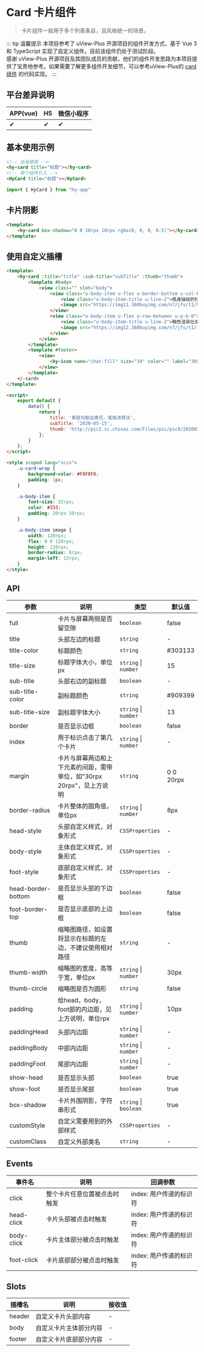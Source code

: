 # Card 卡片组件
> 卡片组件一般用于多个列表条目，且风格统一的场景。

::: tip 温馨提示
本项目参考了 uView-Plus 开源项目的组件开发方式，基于 Vue 3 和 TypeScript 实现了自定义组件。目前该组件仍处于测试阶段。<br>
感谢 uView-Plus 开源项目及其团队成员的贡献，他们的组件开发思路为本项目提供了宝贵地参考。如果需要了解更多组件开发细节，可以参考uView-Plus的 [card组件](https://uiadmin.net/uview-plus/components/card.html) 的代码实现。
:::

## 平台差异说明

| APP(vue) | H5 | 微信小程序 |
|-----|----|-------|
| ✔   | ✔  | ✔     |

## 基本使用示例

```html
<!-- 全局使用 -->
<hy-card title="标题"></hy-card>
<!-- 单个组件引入 -->
<HyCard title="标题"></HyCard>
```
```ts
import { HyCard } from "hy-app"
```

## 卡片阴影

```html
<template>
    <hy-card box-shadow="0 0 10rpx 10rpx rgba(0, 0, 0, 0.5)"></hy-card>
</template>
```


## 使用自定义插槽

```html
<template>
    <hy-card :title="title" :sub-title="subTitle" :thumb="thumb">
        <template #body>
            <view class="" slot="body">
                <view class="u-body-item u-flex u-border-bottom u-col-between u-p-t-0">
                    <view class="u-body-item-title u-line-2">瓶身描绘的牡丹一如你初妆，冉冉檀香透过窗心事我了然，宣纸上走笔至此搁一半</view>
                    <image src="https://img11.360buyimg.com/n7/jfs/t1/94448/29/2734/524808/5dd4cc16E990dfb6b/59c256f85a8c3757.jpg" mode="aspectFill"></image>
                </view>
                <view class="u-body-item u-flex u-row-between u-p-b-0">
                    <view class="u-body-item-title u-line-2">釉色渲染仕女图韵味被私藏，而你嫣然的一笑如含苞待放</view>
                    <image src="https://img12.360buyimg.com/n7/jfs/t1/102191/19/9072/330688/5e0af7cfE17698872/c91c00d713bf729a.jpg" mode="aspectFill"></image>
                </view>
            </view>
        </template>
        <template #footer>
            <view>
                <hy-icon name="chat-fill" size="34" color="" label="30评论"></hy-icon>
            </view>
        </template>
    </-card>
</template>

<script>
    export default {
        data() {
            return {
                title: '素胚勾勒出青花，笔锋浓转淡',
                subTitle: '2020-05-15',
                thumb: 'http://pic2.sc.chinaz.com/Files/pic/pic9/202002/hpic2119_s.jpg',
            };
        }
    };
</script>

<style scoped lang="scss">
    .u-card-wrap {
        background-color: #F8F8F8;
        padding: 1px;
    }

    .u-body-item {
        font-size: 32rpx;
        color: #333;
        padding: 20rpx 10rpx;
    }

    .u-body-item image {
        width: 120rpx;
        flex: 0 0 120rpx;
        height: 120rpx;
        border-radius: 8rpx;
        margin-left: 12rpx;
    }
</style>
```

## API

| 参数                 | 说明                                        | 类型                    | 默认值       |
|--------------------|-------------------------------------------|-----------------------|-----------|
| full               | 卡片与屏幕两侧是否留空隙                              | `boolean`             | false     |
| title              | 头部左边的标题                                   | `string`              | -         |
| title-color        | 标题颜色                                      | `string`              | #303133   |
| title-size         | 标题字体大小，单位px                               | `string` \| `number`  | 15        |
| sub-title          | 头部右边的副标题                                  | `boolean`             | -         |
| sub-title-color    | 副标题颜色                                     | `string`              | #909399   |
| sub-title-size     | 副标题字体大小                                   | `string` \| `number`  | 13        |
| border             | 是否显示边框                                    | `boolean`             | false     |
| index              | 用于标识点击了第几个卡片                              | `string` \| `number`  | -         |
| margin             | 卡片与屏幕两边和上下元素的间距，需带单位，如"30rpx 20rpx"，见上方说明 | `string`              | 0 0 20rpx |
| border-radius      | 卡片整体的圆角值，单位px                             | `string` \| `number`  | 8px       |
| head-style         | 头部自定义样式，对象形式                              | `CSSProperties`       | -         |
| body-style         | 主体自定义样式，对象形式                              | `CSSProperties`       | -         |
| foot-style         | 底部自定义样式，对象形式                              | `CSSProperties`       | -         |
| head-border-bottom | 是否显示头部的下边框                                | `boolean`             | false     |
| foot-border-top    | 是否显示底部的上边框                                | `boolean`             | false     |
| thumb              | 缩略图路径，如设置将显示在标题的左边，不建议使用相对路径              | `string`              | -         |
| thumb-width        | 缩略图的宽度，高等于宽，单位px                          | `string` \| `number`  | 30px      |
| thumb-circle       | 缩略图是否为圆形                                  | `string`              | false     |
| padding            | 给head，body，foot部的内边距，见上方说明，单位rpx          | `string` \| `number`  | 10px      |
| paddingHead        | 头部内边距                                     | `string` \| `number`  | -         |
| paddingBody        | 中部内边距                                     | `string` \| `number`  | -         |
| paddingFoot        | 尾部内边距                                     | `string` \| `number`  | -         |
| show-head          | 是否显示头部                                    | `boolean`             | true      |
| show-foot          | 是否显示尾部                                    | `boolean`             | true      |
| box-shadow         | 卡片外围阴影，字符串形式                              | `string` \| `boolean` | true      |
| customStyle        | 自定义需要用到的外部样式                              | `CSSProperties`       | -         |
| customClass        | 自定义外部类名                                   | `string`              | -         |

## Events

| 事件名        | 说明             | 回调参数            |
|------------|----------------|-----------------|
| click      | 整个卡片任意位置被点击时触发 | index: 用户传递的标识符 |
| head-click | 卡片头部被点击时触发     | index: 用户传递的标识符 |
| body-click | 卡片主体部分被点击时触发   | index: 用户传递的标识符 |
| foot-click | 卡片底部部分被点击时触发   | index: 用户传递的标识符 |

## Slots

| 插槽名    | 说明          | 接收值 |
|--------|-------------|-----|
| header | 自定义卡片头部内容   | -   |
| body   | 自定义卡片主体部分内容 | -   |
| footer | 自定义卡片底部部分内容 | -   |

<demo-model url="pages/components/card/card"></demo-model>